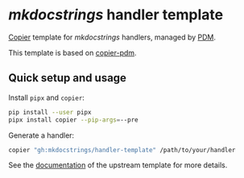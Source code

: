 # *mkdocstrings* handler template

[Copier](https://github.com/copier-org/copier) template
for *mkdocstrings* handlers, managed by [PDM](https://github.com/pdm-project/pdm).

This template is based on [copier-pdm](https://github.com/pawamoy/copier-pdm).

## Quick setup and usage

Install `pipx` and `copier`:

```bash
pip install --user pipx
pipx install copier --pip-args=--pre
```

Generate a handler:

```bash
copier "gh:mkdocstrings/handler-template" /path/to/your/handler
```

See the [documentation](https://pawamoy.github.io/copier-pdm)
of the upstream template for more details.
